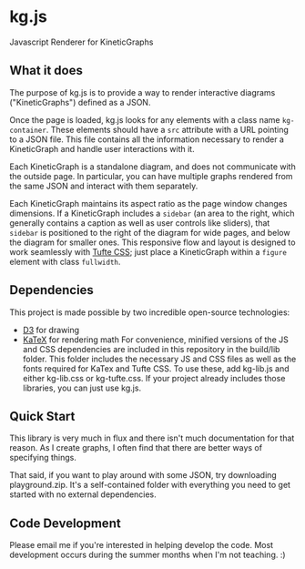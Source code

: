 # kg.js
Javascript Renderer for KineticGraphs

## What it does

The purpose of kg.js is to provide a way to render interactive diagrams ("KineticGraphs") defined as a JSON.

Once the page is loaded, kg.js looks for any elements with a class name `kg-container`. These elements should have a `src` attribute with a URL pointing to a JSON file. This file contains all the information necessary to render a KineticGraph and handle user interactions with it.

Each KineticGraph is a standalone diagram, and does not communicate with the outside page. In particular, you can have multiple graphs rendered from the same JSON and interact with them separately.

Each KineticGraph maintains its aspect ratio as the page window changes dimensions. If a KineticGraph includes a `sidebar` (an area to the right, which generally contains a caption as well as user controls like sliders), that `sidebar` is positioned to the right of the diagram for wide pages, and below the diagram for smaller ones. This responsive flow and layout is designed to work seamlessly with [Tufte CSS](https://edwardtufte.github.io/tufte-css/); just place a KineticGraph within a `figure` element with class `fullwidth`.

## Dependencies

This project is made possible by two incredible open-source technologies:
* [D3](https://d3js.org/) for drawing
* [KaTeX](https://khan.github.io/KaTeX/) for rendering math
For convenience, minified versions of the JS and CSS dependencies are included in this repository in the build/lib folder. This folder includes the necessary JS and CSS files as well as the fonts required for KaTex and Tufte CSS. To use these, add kg-lib.js and either kg-lib.css or kg-tufte.css. If your project already includes those libraries, you can just use kg.js.

## Quick Start

This library is very much in flux and there isn't much documentation for that reason. As I create graphs, I often find that there are better ways of specifying things.

That said, if you want to play around with some JSON, try downloading playground.zip. It's a self-contained folder with everything you need to get started with no external dependencies.

## Code Development

Please email me if you're interested in helping develop the code. Most development occurs during the summer months when I'm not teaching. :)
